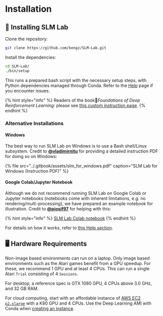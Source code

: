 # Installation

## 💽 Installing SLM Lab

Clone the repository:

```bash
git clone https://github.com/kengz/SLM-Lab.git
```

Install the dependencies:

```bash
cd SLM-Lab/
./bin/setup
```

This runs a prepared bash script with the necessary setup steps, with Python dependencies managed through Conda. Refer to the [Help](../resources/help.md) page if you encounter issues.

{% hint style="info" %}
Readers of the book📖_Foundations of Deep Reinforcement Learning:_ please see [this custom instruction page](../publications-and-talks/instruction-for-the-book-+-intro-to-rl-section.md).
{% endhint %}

### Alternative Installations

#### Windows

The best way to run SLM Lab on Windows is to use a Bash shell/Linux subsystem. Credit to [**@vladimirnitu**](https://github.com/vladimirnitu) for providing a detailed instruction PDF for doing so on Windows:

{% file src="../.gitbook/assets/slm\_for\_windows.pdf" caption="SLM Lab for Windows \(Instruction PDF\)" %}

#### Google Colab/Jupyter Notebook

Although we do not recommend running SLM Lab on Google Colab or Jupyter notebooks \(notebooks come with inherent limitations, e.g. no rendering/multi-processing\), we have prepared an example notebook for illustration. Credit to [**@piosif97**](https://github.com/piosif97) for helping with this:

{% hint style="info" %}
[SLM Lab Colab notebook](https://gist.github.com/kengz/6fd52a902129fb6d4509c721d71bda48)
{% endhint %}

For details on how it works, refer to [this Help section](https://slm-lab.gitbook.io/slm-lab/resources/help#google-colab-jupyter-setup).

## 🖥 Hardware Requirements

Non-image based environments can run on a laptop. Only image based environments such as the Atari games benefit from a GPU speedup. For these, we recommend 1 GPU and at least 4 CPUs. This can run a single Atari `Trial` consisting of 4 `Sessions`.

For desktop, a reference spec is GTX 1080 GPU, 4 CPUs above 3.0 GHz, and 32 GB RAM.

For cloud computing, start with an affordable instance of [AWS EC2 `p2.xlarge`](https://aws.amazon.com/ec2/instance-types/p2/) with a K80 GPU and 4 CPUs. Use the Deep Learning AMI with Conda when [creating an instance](https://aws.amazon.com/getting-started/tutorials/get-started-dlami/). 

